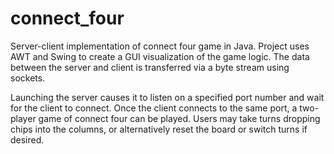 # connect_four
Server-client implementation of connect four game in Java. Project uses AWT and Swing to create a GUI visualization of the game logic. The data between the server and client is transferred via a byte stream using sockets.

Launching the server causes it to listen on a specified port number and wait for the client to connect. Once the client connects to the same port, a two-player game of connect four can be played. Users may take turns dropping chips into the columns, or alternatively reset the board or switch turns if desired.
